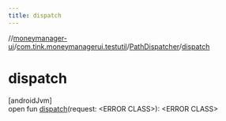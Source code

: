```yaml
---
title: dispatch
---
```

//[moneymanager-ui](../../../index.html)/[com.tink.moneymanagerui.testutil](../index.html)/[PathDispatcher](index.html)/[dispatch](dispatch.html)



# dispatch



[androidJvm]\
open fun [dispatch](dispatch.html)(request: &lt;ERROR CLASS&gt;): &lt;ERROR CLASS&gt;




